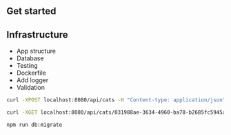 ## Get started 

## Infrastructure

- App structure
- Database
- Testing
- Dockerfile
- Add logger
- Validation

```bash
curl -XPOST localhost:8080/api/cats -H "Content-type: application/json" -d '{ "name": "puffy" }'

curl -XGET localhost:8080/api/cats/031988ae-3634-4960-ba78-b2685fc5945a
```

```
npm run db:migrate
```